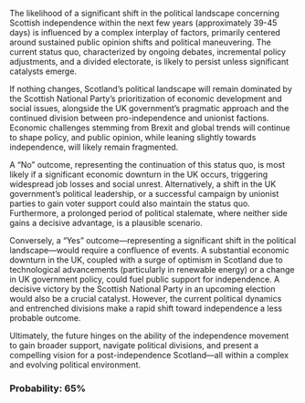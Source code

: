 The likelihood of a significant shift in the political landscape concerning Scottish independence within the next few years (approximately 39-45 days) is influenced by a complex interplay of factors, primarily centered around sustained public opinion shifts and political maneuvering. The current status quo, characterized by ongoing debates, incremental policy adjustments, and a divided electorate, is likely to persist unless significant catalysts emerge. 

If nothing changes, Scotland’s political landscape will remain dominated by the Scottish National Party’s prioritization of economic development and social issues, alongside the UK government’s pragmatic approach and the continued division between pro-independence and unionist factions. Economic challenges stemming from Brexit and global trends will continue to shape policy, and public opinion, while leaning slightly towards independence, will likely remain fragmented.

A “No” outcome, representing the continuation of this status quo, is most likely if a significant economic downturn in the UK occurs, triggering widespread job losses and social unrest. Alternatively, a shift in the UK government’s political leadership, or a successful campaign by unionist parties to gain voter support could also maintain the status quo. Furthermore, a prolonged period of political stalemate, where neither side gains a decisive advantage, is a plausible scenario.

Conversely, a “Yes” outcome—representing a significant shift in the political landscape—would require a confluence of events. A substantial economic downturn in the UK, coupled with a surge of optimism in Scotland due to technological advancements (particularly in renewable energy) or a change in UK government policy, could fuel public support for independence. A decisive victory by the Scottish National Party in an upcoming election would also be a crucial catalyst. However, the current political dynamics and entrenched divisions make a rapid shift toward independence a less probable outcome. 

Ultimately, the future hinges on the ability of the independence movement to gain broader support, navigate political divisions, and present a compelling vision for a post-independence Scotland—all within a complex and evolving political environment.

### Probability: 65%